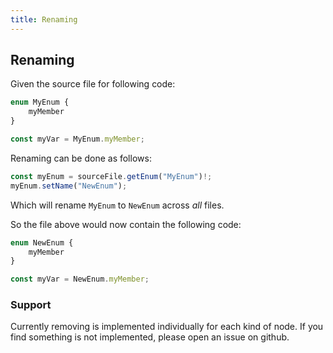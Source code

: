```yaml
---
title: Renaming
---
```


## Renaming

Given the source file for following code:

```typescript
enum MyEnum {
    myMember
}

const myVar = MyEnum.myMember;
```

Renaming can be done as follows:

```typescript
const myEnum = sourceFile.getEnum("MyEnum")!;
myEnum.setName("NewEnum");
```

Which will rename `MyEnum` to `NewEnum` across _all_ files.

So the file above would now contain the following code:

```typescript
enum NewEnum {
    myMember
}

const myVar = NewEnum.myMember;
```

### Support

Currently removing is implemented individually for each kind of node. If you find something is not implemented, please open an issue on github.

